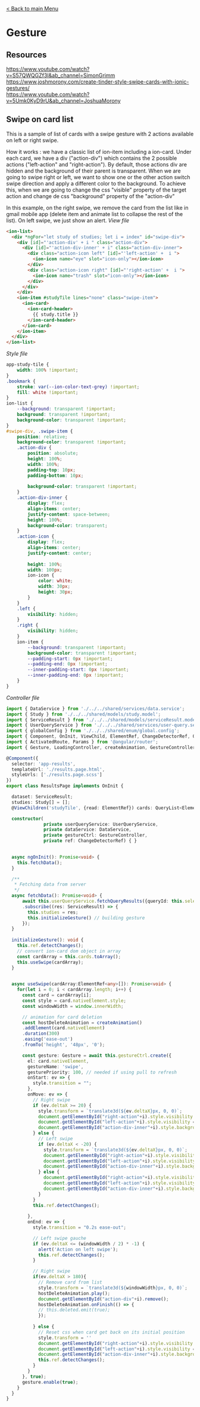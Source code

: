 [< Back to main Menu](https://github.com/gsoulie/Mobile-App-Development/blob/master/ionic2-test.md)    

# Gesture

## Resources

https://www.youtube.com/watch?v=S57QWQGZf3I&ab_channel=SimonGrimm       
https://www.joshmorony.com/create-tinder-style-swipe-cards-with-ionic-gestures/        
https://www.youtube.com/watch?v=5Umk0KyD9rU&ab_channel=JoshuaMorony       


## Swipe on card list

This is a sample of list of cards with a swipe gesture with 2 actions available on left or right swipe.

How it works : we have a classic list of ion-item including a ion-card. Under each card, we have a div ("action-div<X>") which contains the 2 possible actions ("left-action<X>" and 
"right-action<X>").
By default, those actions div are hidden and the background of their parent is transparent. When we are going to swipe right or left, we want to show one or the other action switch swipe direction and
apply a different color to the background. 
To achieve this, when we are going to change the css "visible" property of the target action and change de css "background" property of the "action-div<X>"

In this example, on the right swipe, we remove the card from the list like in gmail mobile app (delete item and animate list to collapse the rest of the list). On left swipe, we just show an alert.
*View file*

````html
<ion-list>
  <div *ngFor="let study of studies; let i = index" id="swipe-div">
    <div [id]="'action-div' + i " class="action-div">
      <div [id]="'action-div-inner' + i" class="action-div-inner">
        <div class="action-icon left" [id]="'left-action' +  i ">
          <ion-icon name="eye" slot="icon-only"></ion-icon>
        </div>
        <div class="action-icon right" [id]="'right-action' +  i ">
          <ion-icon name="trash" slot="icon-only"></ion-icon>
        </div>
      </div>
    </div>
    <ion-item #studyTile lines="none" class="swipe-item">
      <ion-card>
        <ion-card-header>
          {{ study.title }}
        </ion-card-header>
      </ion-card>
    </ion-item>
  </div>
</ion-list>
````

*Style file*

````css
app-study-tile {
    width: 100% !important;
}
.bookmark {
    stroke: var(--ion-color-text-grey) !important;
    fill: white !important; 
}
ion-list {
    --background: transparent !important;
    background: transparent !important;
    background-color: transparent !important;
}
#swipe-div, .swipe-item {
    position: relative;
    background-color: transparent !important;
    .action-div {
        position: absolute;
        height: 100%;
        width: 100%;
        padding-top: 10px;   
        padding-bottom: 10px; 
        
        background-color: transparent !important;
    }
    .action-div-inner {
        display: flex;
        align-items: center;
        justify-content: space-between;
        height: 100%;
        background-color: transparent;
    }
    .action-icon {
        display: flex;
        align-items: center;
        justify-content: center;
        
        height: 100%;
        width: 100px;
        ion-icon {
            color: white;
            width: 30px;
            height: 30px;
        }
    }
    .left {
        visibility: hidden;
    }
    .right {
        visibility: hidden;
    }
    ion-item {
        --background: transparent !important;
        background-color: transparent !important;
        --padding-start: 0px !important;
        --padding-end: 0px !important;
        --inner-padding-start: 0px !important;
        --inner-padding-end: 0px !important;
    }
}
````

*Controller file*

````typescript
import { DataService } from './../../shared/services/data.service';
import { Study } from './../../shared/models/study.model';
import { ServiceResult } from './../../shared/models/serviceResult.model';
import { UserQueryService } from './../../shared/services/user-query.service';
import { globalConfig } from './../../shared/enum/global.config';
import { Component, OnInit, ViewChild, ElementRef, ChangeDetectorRef, QueryList, ViewChildren } from '@angular/core';
import { ActivatedRoute, Params } from '@angular/router';
import { Gesture, LoadingController, createAnimation, GestureController } from '@ionic/angular';

@Component({
  selector: 'app-results',
  templateUrl: './results.page.html',
  styleUrls: ['./results.page.scss']
})
export class ResultsPage implements OnInit {

  dataset: ServiceResult;
  studies: Study[] = [];
  @ViewChildren('studyTile', {read: ElementRef}) cards: QueryList<ElementRef>;

  constructor(
              private userQueryService: UserQueryService,
              private dataService: DataService,
              private gestureCtrl: GestureController,
              private ref: ChangeDetectorRef) { }

 
  async ngOnInit(): Promise<void> {
    this.fetchData();
  }

  /**
   * Fetching data from server
   */
  async fetchData(): Promise<void> {
      await this.userQueryService.fetchQueryResults({queryId: this.selectedId, start: this.page})
      .subscribe((res: ServiceResult) => {
        this.studies = res;
        this.initializeGesture() // building gesture
      });
  }
 
  initializeGesture(): void {
    this.ref.detectChanges();
    // convert ion-card dom object in array
    const cardArray = this.cards.toArray();
    this.useSwipe(cardArray);
  }

  
  async useSwipe(cardArray:ElementRef<any>[]): Promise<void> {
    for(let i = 0; i < cardArray.length; i++) {
      const card = cardArray[i];
      const style = card.nativeElement.style;
      const windowWidth = window.innerWidth;

      // animation for card deletion 
      const hostDeleteAnimation = createAnimation()
      .addElement(card.nativeElement)
      .duration(300)
      .easing('ease-out')
      .fromTo('height', '48px', '0');

      const gesture: Gesture = await this.gestureCtrl.create({
        el: card.nativeElement,
        gestureName: 'swipe',
        gesturePriority: 100, // needed if using pull to refresh
        onStart: ev => {
          style.transition = "";
        },
        onMove: ev => {  
          // Right swipe
          if (ev.deltaX >= 20) {
            style.transform = `translate3d(${ev.deltaX}px, 0, 0)`;
            document.getElementById("right-action"+i).style.visibility = 'hidden';
            document.getElementById("left-action"+i).style.visibility = 'visible';
            document.getElementById("action-div-inner"+i).style.backgroundColor = '#707070';
          } else {
            // Left swipe
            if (ev.deltaX < -20) {
              style.transform = `translate3d(${ev.deltaX}px, 0, 0)`;
              document.getElementById("right-action"+i).style.visibility = 'visible';
              document.getElementById("left-action"+i).style.visibility = 'hidden';
              document.getElementById("action-div-inner"+i).style.backgroundColor = '#009DBE';
            } else {
              document.getElementById("right-action"+i).style.visibility = 'hidden';
              document.getElementById("left-action"+i).style.visibility = 'hidden'; 
              document.getElementById("action-div-inner"+i).style.backgroundColor = 'transparent';
            }
          }
          this.ref.detectChanges();
          
        },
        onEnd: ev => {
          style.transition = "0.2s ease-out";

          // Left swipe gauche
          if (ev.deltaX <= (windowWidth / 2) * -1) {
            alert('Action on left swipe');
            this.ref.detectChanges();
          }

          // Right swipe
          if(ev.deltaX > 180){  
            // Remove card from list
            style.transform = `translate3d(${windowWidth}px, 0, 0)`;
            hostDeleteAnimation.play();
            document.getElementById("action-div"+i).remove();
            hostDeleteAnimation.onFinish(() => {
            // this.deleted.emit(true);
            });
          
          } else {
            // Reset css when card get back on its initial position
            style.transform = ''
            document.getElementById("right-action"+i).style.visibility = 'hidden';
            document.getElementById("left-action"+i).style.visibility = 'hidden';
            document.getElementById("action-div-inner"+i).style.backgroundColor = 'transparent';
            this.ref.detectChanges();
          }
        }
      }, true);
      gesture.enable(true);
    }
  }
} 
````
